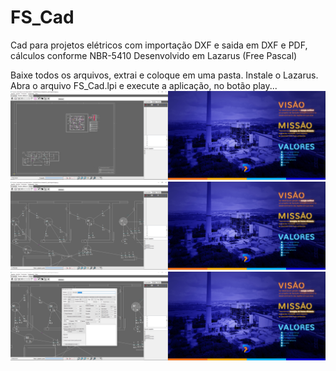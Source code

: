 # FS_Cad
Cad para projetos elétricos com importação DXF e saida em DXF e PDF, cálculos conforme NBR-5410
Desenvolvido em Lazarus (Free Pascal)


Baixe todos os arquivos, extrai e coloque em uma pasta.
Instale o Lazarus. 
Abra o arquivo FS_Cad.lpi
e execute a aplicação, no botão play...
<img src="images/Tela1.png">
<img src="images/Tela2.png">
<img src="images/Tela3.png">
